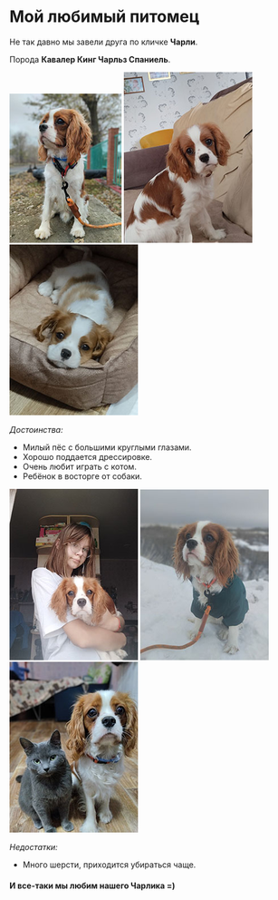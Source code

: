  # Мой любимый питомец

 Не так давно мы завели друга по кличке **Чарли**.

 Порода **Кавалер Кинг Чарльз Спаниель**.

 ![](img/красавчик%20Чарли.jpg)
 ![](img/Чарлик.jpg)
 ![](img/щенок.jpg)

*Достоинства:*

-  Милый пёс с большими круглыми глазами. 
-  Хорошо поддается дрессировке.
-  Очень любит играть с котом. 
-  Ребёнок в восторге от собаки.
  
 ![](img/Чарли%20и%20дочь.jpg)
 ![](img/милаш.jpg)
 ![](img/Чарли%20и%20кот.jpg)

*Недостатки:*
- Много шерсти, приходится убираться чаще.

#### И все-таки мы любим нашего Чарлика =) 
